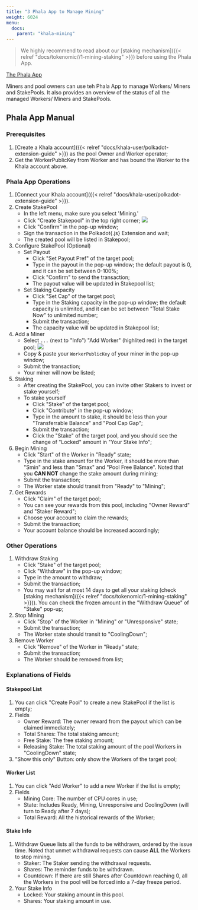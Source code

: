```yaml
---
title: "3 Phala App to Manage Mining"
weight: 6024
menu:
  docs:
    parent: "khala-mining"
---
```


> We highly recommend to read about our [staking mechanism]({{< relref "docs/tokenomic//1-mining-staking" >}}) before using the Phala App.

[The Phala App](https://app.phala.network/en/mining/)

Miners and pool owners can use teh Phala App to manage Workers/ Miners and StakePools. It also provides an overview of the status of all the managed Workers/ Miners and StakePools.

## Phala App Manual

### Prerequisites

1. [Create a Khala account]({{< relref "docs/khala-user/polkadot-extension-guide" >}}) as the pool Owner and Worker operator;
2. Get the WorkerPublicKey from Worker and has bound the Worker to the Khala account above.

### Phala App Operations

1. [Connect your Khala account]({{< relref "docs/khala-user/polkadot-extension-guide" >}}).
2. Create StakePool
   - In the left menu, make sure you select 'Mining.'
   - Click "Create Stakepool" in the top right corner;
     ![](/images/docs/khala-mining/create-pool.png)
   - Click "Confirm" in the pop-up window;
   - Sign the transaction in the Polkadot{.js} Extension and wait;
   - The created pool will be listed in Stakepool;
3. Configure StakePool (Optional) 
   - Set Payout
     - Click "Set Payout Pref" of the target pool;
     - Type in the payout in the pop-up window; the default payout is 0, and it can be set between 0-100%;
     - Click "Confirm" to send the transaction;
     - The payout value will be updated in Stakepool list;
   - Set Staking Capacity
     - Click "Set Cap" of the target pool;
     - Type in the Staking capacity in the pop-up window; the default capacity is unlimited, and it can be set between "Total Stake Now" to unlimited number;
     - Submit the transaction;
     - The capacity value will be updated in Stakepool list;
4. Add a Miner
   - Select `...` (next to "Info") "Add Worker" (highlited red) in the target pool;
     ![](/images/docs/khala-mining/add-worker.png)
   - Copy & paste your `WorkerPublicKey` of your miner in the pop-up window;
   - Submit the transaction;
   - Your miner will now be listed;
5. Staking
   - After creating the StakePool, you can invite other Stakers to invest or stake yourself;
   - To stake yourself
     - Click "Stake" of the target pool;
     - Click "Contribute" in the pop-up window;
     - Type in the amount to stake, it should be less than your "Transferrable Balance" and "Pool Cap Gap";
     - Submit the transaction;
     - Click the "Stake" of the target pool, and you should see the change of "Locked" amount in "Your Stake Info";
6. Begin Mining
   - Click "Start" of the Worker in "Ready" state;
   - Type in the stake amount for the Worker, it should be more than "Smin" and less than "Smax" and "Pool Free Balance". Noted that you **CAN NOT** change the stake amount during mining;
   - Submit the transaction;
   - The Worker state should transit from "Ready" to "Mining";
7. Get Rewards
   - Click "Claim" of the target pool;
   - You can see your rewards from this pool, including "Owner Reward" and "Staker Reward";
   - Choose your account to claim the rewards;
   - Submit the transaction;
   - Your account balance should be increased accordingly;

### Other Operations

1. Withdraw Staking
   - Click "Stake" of the target pool;
   - Click "Withdraw" in the pop-up window;
   - Type in the amount to withdraw;
   - Submit the transaction;
   - You may wait for at most 14 days to get all your staking (check [staking mechanism]({{< relref "docs/tokenomic/1-mining-staking" >}})). You can check the frozen amount in the "Withdraw Queue" of "Stake" pop-up;
2. Stop Mining
   - Click "Stop" of the Worker in "Mining" or "Unresponsive" state;
   - Submit the transaction;
   - The Worker state should transit to "CoolingDown";
3. Remove Worker
   - Click "Remove" of the Worker in "Ready" state;
   - Submit the transaction;
   - The Worker should be removed from list;

### Explanations of Fields

#### Stakepool List

1. You can click "Create Pool" to create a new StakePool if the list is empty;
2. Fields
   - Owner Reward: The owner reward from the payout which can be claimed immediately;
   - Total Shares: The total staking amount;
   - Free Stake: The free staking amount;
   - Releasing Stake: The total staking amount of the pool Workers in "CoolingDown" state;
3. "Show this only" Button: only show the Workers of the target pool;

#### Worker List

1. You can click "Add Worker" to add a new Worker if the list is empty;
2. Fields
   - Mining Core: The number of CPU cores in use;
   - State: Includes Ready, Mining, Unresponsive and CoolingDown (will turn to Ready after 7 days);
   - Total Reward: All the historical rewards of the Worker;

#### Stake Info

1. Withdraw Queue lists all the funds to be withdrawn, ordered by the issue time. Noted that unmet withdrawal requests can cause **ALL** the Workers to stop mining.
   - Staker: The Staker sending the withdrawal requests.
   - Shares: The reminder funds to be withdrawn.
   - Countdown: If there are still Shares after Countdown reaching 0, all the Workers in the pool will be forced into a 7-day freeze period.
2. Your Stake Info
   - Locked: Your staking amount in this pool.
   - Shares: Your staking amount in use.
